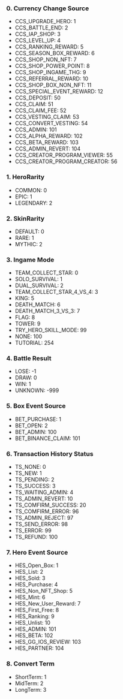 ### 0. Currency Change Source

- CCS_UPGRADE_HERO: 1
- CCS_BATTLE_END: 2
- CCS_IAP_SHOP: 3
- CCS_LEVEL_UP: 4
- CCS_RANKING_REWARD: 5
- CCS_SEASON_BOX_REWARD: 6
- CCS_SHOP_NON_NFT: 7
- CCS_SHOP_POWER_POINT: 8
- CCS_SHOP_INGAME_THG: 9
- CCS_REFERRAL_REWARD: 10
- CCS_SHOP_BOX_NON_NFT: 11
- CCS_SPECIAL_EVENT_REWARD: 12
- CCS_DEPOSIT: 50
- CCS_CLAIM: 51
- CCS_CLAIM_FEE: 52
- CCS_VESTING_CLAIM: 53
- CCS_CONVERT_VESTING: 54
- CCS_ADMIN: 101
- CCS_ALPHA_REWARD: 102
- CCS_BETA_REWARD: 103
- CCS_ADMIN_REVERT: 104
- CCS_CREATOR_PROGRAM_VIEWER: 55
- CCS_CREATOR_PROGRAM_CREATOR: 56

### 1. HeroRarity

- COMMON: 0
- EPIC: 1
- LEGENDARY: 2

### 2. SkinRarity

- DEFAULT: 0
- RARE: 1
- MYTHIC: 2

### 3. Ingame Mode

- TEAM_COLLECT_STAR: 0
- SOLO_SURVIVAL: 1
- DUAL_SURVIVAL: 2
- TEAM_COLLECT_STAR_4_VS_4: 3
- KING: 5
- DEATH_MATCH: 6
- DEATH_MATCH_3_VS_3: 7
- FLAG: 8
- TOWER: 9
- TRY_HERO_SKILL_MODE: 99
- NONE: 100
- TUTORIAL: 254

### 4. Battle Result

- LOSE: -1
- DRAW: 0
- WIN: 1
- UNKNOWN: -999

### 5. Box Event Source

- BET_PURCHASE: 1
- BET_OPEN: 2
- BET_ADMIN: 100
- BET_BINANCE_CLAIM: 101

### 6. Transaction History Status

- TS_NONE: 0
- TS_NEW: 1
- TS_PENDING: 2
- TS_SUCCESS: 3
- TS_WAITING_ADMIN: 4
- TS_ADMIN_REVERT: 10
- TS_COMFIRM_SUCCESS: 20
- TS_COMFIRM_ERROR: 96
- TS_ADMIN_REJECT: 97
- TS_SEND_ERROR: 98
- TS_ERROR: 99
- TS_REFUND: 100

### 7. Hero Event Source

- HES_Open_Box: 1
- HES_List: 2
- HES_Sold: 3
- HES_Purchase: 4
- HES_Non_NFT_Shop: 5
- HES_Mint: 6
- HES_New_User_Reward: 7
- HES_First_Free: 8
- HES_Ranking: 9
- HES_Unlist: 10
- HES_ADMIN: 101
- HES_BETA: 102
- HES_GG_IOS_REVIEW: 103
- HES_PARTNER: 104

### 8. Convert Term

- ShortTerm: 1
- MidTerm: 2
- LongTerm: 3

